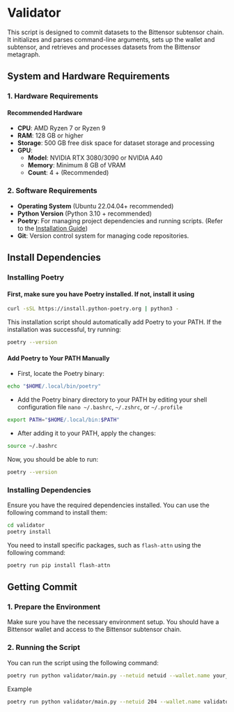 # Validator

This script is designed to commit datasets to the Bittensor subtensor chain. It initializes and parses command-line arguments, sets up the wallet and subtensor, and retrieves and processes datasets from the Bittensor metagraph.

## System and Hardware Requirements

### 1. **Hardware Requirements**

#### Recommended Hardware

- **CPU**: AMD Ryzen 7 or Ryzen 9
- **RAM**: 128 GB or higher
- **Storage**: 500 GB free disk space for dataset storage and processing
- **GPU**:
  - **Model**: NVIDIA RTX 3080/3090 or NVIDIA A40
  - **Memory**: Minimum 8 GB of VRAM
  - **Count**: 4 + (Recommended)

### 2. **Software Requirements**

- **Operating System** (Ubuntu 22.04.04+ recommended)
- **Python Version** (Python 3.10 + recommended)
- **Poetry**: For managing project dependencies and running scripts. (Refer to the [Installation Guide](#installing-poetry))
- **Git**: Version control system for managing code repositories.

## Install Dependencies

### Installing Poetry

#### First, make sure you have Poetry installed. If not, install it using

```bash
curl -sSL https://install.python-poetry.org | python3 -
```

This installation script should automatically add Poetry to your PATH. If the installation was successful, try running:

```bash
poetry --version
```

#### Add Poetry to Your PATH Manually

- First, locate the Poetry binary:

```bash
echo "$HOME/.local/bin/poetry"
```

- Add the Poetry binary directory to your PATH by editing your shell configuration file `nano ~/.bashrc`, `~/.zshrc`, or `~/.profile`

```bash
export PATH="$HOME/.local/bin:$PATH"
```

- After adding it to your PATH, apply the changes:

```bash
source ~/.bashrc
```

Now, you should be able to run:

```bash
poetry --version
```

### Installing Dependencies

Ensure you have the required dependencies installed. You can use the following command to install them:

```bash
cd validator
poetry install
```

You need to install specific packages, such as `flash-attn` using the following command:

```bash
poetry run pip install flash-attn
```

## Getting Commit

### 1. Prepare the Environment

Make sure you have the necessary environment setup. You should have a Bittensor wallet and access to the Bittensor subtensor chain.

### 2. Running the Script

You can run the script using the following command:

```bash
poetry run python validator/main.py --netuid netuid --wallet.name your_wallet_name --wallet.hotkey wallet_hotkey --subtensor.network test [--world_size gpu_count]
```

Example

```bash
poetry run python validator/main.py --netuid 204 --wallet.name validator1 --wallet.hotkey validator1 --subtensor.network test
```
